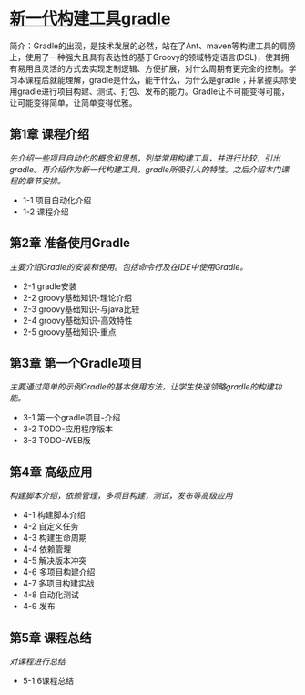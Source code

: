 # [新一代构建工具gradle](https://www.imooc.com/learn/833)
简介：Gradle的出现，是技术发展的必然，站在了Ant、maven等构建工具的肩膀上，使用了一种强大且具有表达性的基于Groovy的领域特定语言(DSL)，使其拥有易用且灵活的方式去实现定制逻辑、方便扩展，对什么周期有更完全的控制。学习本课程后就能理解，gradle是什么，能干什么，为什么是gradle；并掌握实际使用gradle进行项目构建、测试、打包、发布的能力。Gradle让不可能变得可能，让可能变得简单，让简单变得优雅。

## 第1章 课程介绍
*先介绍一些项目自动化的概念和思想，列举常用构建工具，并进行比较，引出gradle。再介绍作为新一代构建工具，gradle所吸引人的特性。之后介绍本门课程的章节安排。*
- 1-1 项目自动化介绍
- 1-2 课程介绍

## 第2章 准备使用Gradle
*主要介绍Gradle的安装和使用。包括命令行及在IDE中使用Gradle。*
- 2-1 gradle安装
- 2-2 groovy基础知识-理论介绍
- 2-3 groovy基础知识-与java比较
- 2-4 groovy基础知识-高效特性
- 2-5 groovy基础知识-重点

## 第3章 第一个Gradle项目
*主要通过简单的示例Gradle的基本使用方法，让学生快速领略gradle的构建功能。*
- 3-1 第一个gradle项目-介绍
- 3-2 TODO-应用程序版本
- 3-3 TODO-WEB版

## 第4章 高级应用
*构建脚本介绍，依赖管理，多项目构建，测试，发布等高级应用*
- 4-1 构建脚本介绍
- 4-2 自定义任务
- 4-3 构建生命周期
- 4-4 依赖管理
- 4-5 解决版本冲突
- 4-6 多项目构建介绍
- 4-7 多项目构建实战
- 4-8 自动化测试
- 4-9 发布

## 第5章 课程总结
*对课程进行总结*
- 5-1 6课程总结